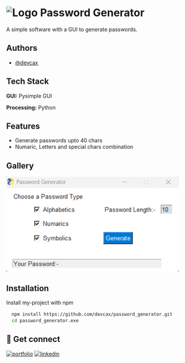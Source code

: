 
# ![Logo]([https://www.svgrepo.com/svg/527839/password](https://github.com/devcax/password_generator/blob/main/assets/password-svgrepo-com.svg)) Password Generator  

A simple software with a GUI to generate passwords.

## Authors

- [@devcax](https://www.github.com/octokatherine)


## Tech Stack

**GUI:** Pysimple GUI

**Processing:** Python


## Features

- Generate passwords upto 40 chars
- Numaric, Letters and special chars combination



## Gallery

![App Screenshot](https://github.com/devcax/password_generator/blob/main/assets/pic.png)


## Installation

Install my-project with npm

```bash
  npm install https://github.com/devcax/password_generator.git
  cd password_generator.exe
```
    
## 🔗 Get connect
[![portfolio](https://img.shields.io/badge/my_portfolio-000?style=for-the-badge&logo=ko-fi&logoColor=white)](https://nipunperera.com/)
[![linkedin](https://img.shields.io/badge/linkedin-0A66C2?style=for-the-badge&logo=linkedin&logoColor=white)](https://www.linkedin.com/in/nipun-perera-09730526b/)


